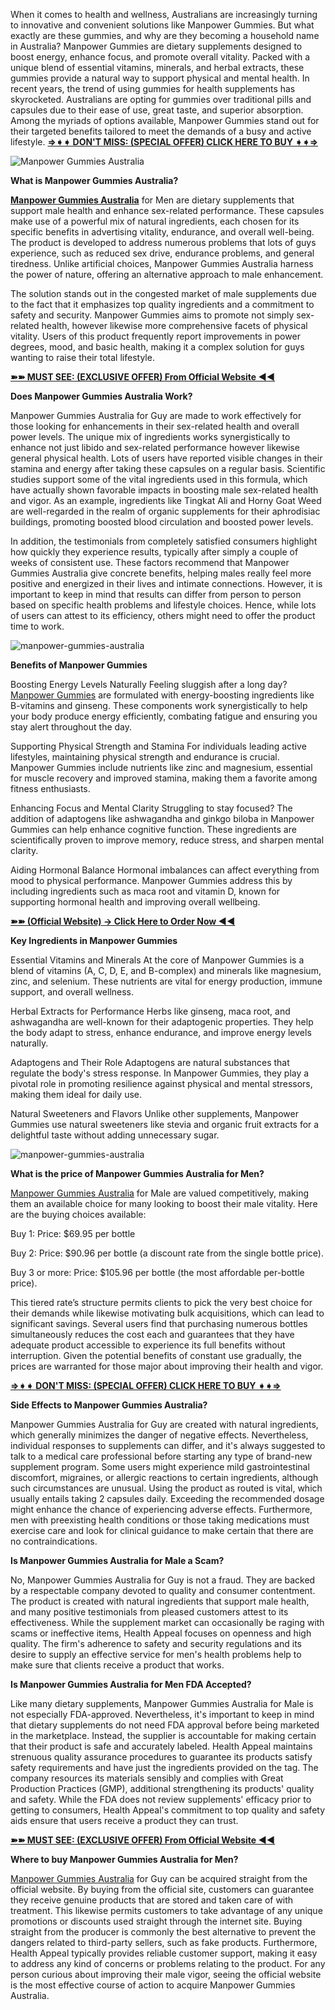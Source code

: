 When it comes to health and wellness, Australians are increasingly turning to innovative and convenient solutions like Manpower Gummies. But what exactly are these gummies, and why are they becoming a household name in Australia? Manpower Gummies are dietary supplements designed to boost energy, enhance focus, and promote overall vitality. Packed with a unique blend of essential vitamins, minerals, and herbal extracts, these gummies provide a natural way to support physical and mental health. In recent years, the trend of using gummies for health supplements has skyrocketed. Australians are opting for gummies over traditional pills and capsules due to their ease of use, great taste, and superior absorption. Among the myriads of options available, Manpower Gummies stand out for their targeted benefits tailored to meet the demands of a busy and active lifestyle. **[⇒➧➧ DON'T MISS: (SPECIAL OFFER) CLICK HERE TO BUY ➧➧⇒](https://supplementcarts.com/manpower-gummies-australia-official/)**


![Manpower Gummies Australia](https://github.com/user-attachments/assets/9b4d5c71-3636-40ea-89e0-47823f0079bc)


**What is Manpower Gummies Australia?**

**[Manpower Gummies Australia](https://www.facebook.com/ManpowerGummiesAustraliaBuy)** for Men are dietary supplements that support male health and enhance sex-related performance. These capsules make use of a powerful mix of natural ingredients, each chosen for its specific benefits in advertising vitality, endurance, and overall well-being. The product is developed to address numerous problems that lots of guys experience, such as reduced sex drive, endurance problems, and general tiredness. Unlike artificial choices, Manpower Gummies Australia harness the power of nature, offering an alternative approach to male enhancement.

The solution stands out in the congested market of male supplements due to the fact that it emphasizes top quality ingredients and a commitment to safety and security. Manpower Gummies aims to promote not simply sex-related health, however likewise more comprehensive facets of physical vitality. Users of this product frequently report improvements in power degrees, mood, and basic health, making it a complex solution for guys wanting to raise their total lifestyle.

**[➽➽ MUST SEE: (EXCLUSIVE OFFER) From Official Website ◀◀](https://supplementcarts.com/manpower-gummies-australia-official/)**

**Does Manpower Gummies Australia Work?**

Manpower Gummies Australia for Guy are made to work effectively for those looking for enhancements in their sex-related health and overall power levels. The unique mix of ingredients works synergistically to enhance not just libido and sex-related performance however likewise general physical health. Lots of users have reported visible changes in their stamina and energy after taking these capsules on a regular basis. Scientific studies support some of the vital ingredients used in this formula, which have actually shown favorable impacts in boosting male sex-related health and vigor. As an example, ingredients like Tingkat Ali and Horny Goat Weed are well-regarded in the realm of organic supplements for their aphrodisiac buildings, promoting boosted blood circulation and boosted power levels.

In addition, the testimonials from completely satisfied consumers highlight how quickly they experience results, typically after simply a couple of weeks of consistent use. These factors recommend that Manpower Gummies Australia give concrete benefits, helping males really feel more positive and energized in their lives and intimate connections. However, it is important to keep in mind that results can differ from person to person based on specific health problems and lifestyle choices. Hence, while lots of users can attest to its efficiency, others might need to offer the product time to work.

![manpower-gummies-australia](https://github.com/user-attachments/assets/2fb6b087-99ad-40d4-a0d3-70881cb9891e)


**Benefits of Manpower Gummies**

Boosting Energy Levels Naturally
Feeling sluggish after a long day? [Manpower Gummies](https://www.facebook.com/ManpowerGummiesAustraliaBuy) are formulated with energy-boosting ingredients like B-vitamins and ginseng. These components work synergistically to help your body produce energy efficiently, combating fatigue and ensuring you stay alert throughout the day.

Supporting Physical Strength and Stamina
For individuals leading active lifestyles, maintaining physical strength and endurance is crucial. Manpower Gummies include nutrients like zinc and magnesium, essential for muscle recovery and improved stamina, making them a favorite among fitness enthusiasts.

Enhancing Focus and Mental Clarity
Struggling to stay focused? The addition of adaptogens like ashwagandha and ginkgo biloba in Manpower Gummies can help enhance cognitive function. These ingredients are scientifically proven to improve memory, reduce stress, and sharpen mental clarity.

Aiding Hormonal Balance
Hormonal imbalances can affect everything from mood to physical performance. Manpower Gummies address this by including ingredients such as maca root and vitamin D, known for supporting hormonal health and improving overall wellbeing.

**[➽➽ (Official Website) → Click Here to Order Now ◀◀](https://supplementcarts.com/manpower-gummies-australia-official/)**

**Key Ingredients in Manpower Gummies**

Essential Vitamins and Minerals
At the core of Manpower Gummies is a blend of vitamins (A, C, D, E, and B-complex) and minerals like magnesium, zinc, and selenium. These nutrients are vital for energy production, immune support, and overall wellness.

Herbal Extracts for Performance
Herbs like ginseng, maca root, and ashwagandha are well-known for their adaptogenic properties. They help the body adapt to stress, enhance endurance, and improve energy levels naturally.

Adaptogens and Their Role
Adaptogens are natural substances that regulate the body's stress response. In Manpower Gummies, they play a pivotal role in promoting resilience against physical and mental stressors, making them ideal for daily use.

Natural Sweeteners and Flavors
Unlike other supplements, Manpower Gummies use natural sweeteners like stevia and organic fruit extracts for a delightful taste without adding unnecessary sugar.

![manpower-gummies-australia](https://github.com/user-attachments/assets/fd7b83bb-363b-45ad-8654-eb3333946635)


**What is the price of Manpower Gummies Australia for Men?**

[Manpower Gummies Australia](https://www.facebook.com/ManpowerGummiesAustraliaBuy) for Male are valued competitively, making them an available choice for many looking to boost their male vitality. Here are the buying choices available:

Buy 1: Price: $69.95 per bottle

Buy 2: Price: $90.96 per bottle (a discount rate from the single bottle price).

Buy 3 or more: Price: $105.96 per bottle (the most affordable per-bottle price).

This tiered rate’s structure permits clients to pick the very best choice for their demands while likewise motivating bulk acquisitions, which can lead to significant savings. Several users find that purchasing numerous bottles simultaneously reduces the cost each and guarantees that they have adequate product accessible to experience its full benefits without interruption. Given the potential benefits of constant use gradually, the prices are warranted for those major about improving their health and vigor.

**[⇒➧➧ DON'T MISS: (SPECIAL OFFER) CLICK HERE TO BUY ➧➧⇒](https://supplementcarts.com/manpower-gummies-australia-official/)**

**Side Effects to Manpower Gummies Australia?**

Manpower Gummies Australia for Guy are created with natural ingredients, which generally minimizes the danger of negative effects. Nevertheless, individual responses to supplements can differ, and it's always suggested to talk to a medical care professional before starting any type of brand-new supplement program. Some users might experience mild gastrointestinal discomfort, migraines, or allergic reactions to certain ingredients, although such circumstances are unusual. Using the product as routed is vital, which usually entails taking 2 capsules daily. Exceeding the recommended dosage might enhance the chance of experiencing adverse effects. Furthermore, men with preexisting health conditions or those taking medications must exercise care and look for clinical guidance to make certain that there are no contraindications.

**Is Manpower Gummies Australia for Male a Scam?**

No, Manpower Gummies Australia for Guy is not a fraud. They are backed by a respectable company devoted to quality and consumer contentment. The product is created with natural ingredients that support male health, and many positive testimonials from pleased customers attest to its effectiveness. While the supplement market can occasionally be raging with scams or ineffective items, Health Appeal focuses on openness and high quality. The firm's adherence to safety and security regulations and its desire to supply an effective service for men's health problems help to make sure that clients receive a product that works.

**Is Manpower Gummies Australia for Men FDA Accepted?**

Like many dietary supplements, Manpower Gummies Australia for Male is not especially FDA-approved. Nevertheless, it's important to keep in mind that dietary supplements do not need FDA approval before being marketed in the marketplace. Instead, the supplier is accountable for making certain that their product is safe and accurately labeled. Health Appeal maintains strenuous quality assurance procedures to guarantee its products satisfy safety requirements and have just the ingredients provided on the tag. The company resources its materials sensibly and complies with Great Production Practices (GMP), additional strengthening its products' quality and safety. While the FDA does not review supplements' efficacy prior to getting to consumers, Health Appeal's commitment to top quality and safety aids ensure that users receive a product they can trust.

**[➽➽ MUST SEE: (EXCLUSIVE OFFER) From Official Website ◀◀](https://supplementcarts.com/manpower-gummies-australia-official/)**

**Where to buy Manpower Gummies Australia for Men?**

[Manpower Gummies Australia](https://www.facebook.com/ManpowerGummiesAustraliaBuy) for Guy can be acquired straight from the official website. By buying from the official site, customers can guarantee they receive genuine products that are stored and taken care of with treatment. This likewise permits customers to take advantage of any unique promotions or discounts used straight through the internet site. Buying straight from the producer is commonly the best alternative to prevent the dangers related to third-party sellers, such as fake products. Furthermore, Health Appeal typically provides reliable customer support, making it easy to address any kind of concerns or problems relating to the product. For any person curious about improving their male vigor, seeing the official website is the most effective course of action to acquire Manpower Gummies Australia.

